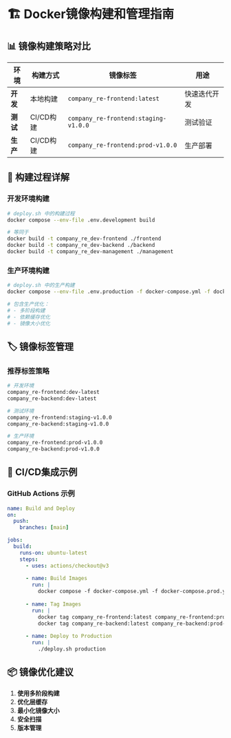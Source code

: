 # 🏗️ Docker镜像构建和管理指南

## 📊 镜像构建策略对比

| 环境 | 构建方式 | 镜像标签 | 用途 |
|------|----------|----------|------|
| **开发** | 本地构建 | `company_re-frontend:latest` | 快速迭代开发 |
| **测试** | CI/CD构建 | `company_re-frontend:staging-v1.0.0` | 测试验证 |
| **生产** | CI/CD构建 | `company_re-frontend:prod-v1.0.0` | 生产部署 |

## 🔨 构建过程详解

### 开发环境构建
```bash
# deploy.sh 中的构建过程
docker compose --env-file .env.development build

# 等同于
docker build -t company_re_dev-frontend ./frontend
docker build -t company_re_dev-backend ./backend
docker build -t company_re_dev-management ./management
```

### 生产环境构建
```bash
# deploy.sh 中的生产构建
docker compose --env-file .env.production -f docker-compose.yml -f docker-compose.prod.yml build

# 包含生产优化：
# - 多阶段构建
# - 依赖缓存优化
# - 镜像大小优化
```

## 🏷️ 镜像标签管理

### 推荐标签策略
```bash
# 开发环境
company_re-frontend:dev-latest
company_re-backend:dev-latest

# 测试环境
company_re-frontend:staging-v1.0.0
company_re-backend:staging-v1.0.0

# 生产环境
company_re-frontend:prod-v1.0.0
company_re-backend:prod-v1.0.0
```

## 🚀 CI/CD集成示例

### GitHub Actions 示例
```yaml
name: Build and Deploy
on:
  push:
    branches: [main]

jobs:
  build:
    runs-on: ubuntu-latest
    steps:
      - uses: actions/checkout@v3
      
      - name: Build Images
        run: |
          docker compose -f docker-compose.yml -f docker-compose.prod.yml build
          
      - name: Tag Images
        run: |
          docker tag company_re-frontend:latest company_re-frontend:prod-${{ github.sha }}
          docker tag company_re-backend:latest company_re-backend:prod-${{ github.sha }}
          
      - name: Deploy to Production
        run: |
          ./deploy.sh production
```

## 📦 镜像优化建议

1. **使用多阶段构建**
2. **优化层缓存**
3. **最小化镜像大小**
4. **安全扫描**
5. **版本管理**
